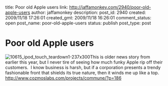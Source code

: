 title: Poor old Apple users
link: http://jaffamonkey.com/2940/poor-old-apple-users
author: jaffamonkey
description: 
post_id: 2940
created: 2009/11/18 17:26:01
created_gmt: 2009/11/18 16:26:01
comment_status: open
post_name: poor-old-apple-users
status: publish
post_type: post

# Poor old Apple users

![10615_ipod_touch_teardown1-237x300](http://blog.jaffamonkey.com/files/2009/11/10615_ipod_touch_teardown1-237x300-118x150.png)This is older news story from earlier this year, but I never tire of seeing how much funky Apple rip off their customers.  I know business is harsh, but if a corporation presents a trendy fashionable front that shields its true nature, then it winds me up like a top. http://www.cozmoslabs.com/projects/commune/?p=186